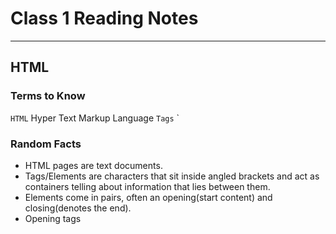 # Class 1 Reading Notes
<hr>

## HTML

### Terms to Know
`HTML` Hyper Text Markup Language
`Tags`
`

### Random Facts
- HTML pages are text documents.
- Tags/Elements are characters that sit inside angled brackets and act as containers telling about information that lies between them.
- Elements come in pairs, often an opening(start content) and closing(denotes the end).
- Opening tags
